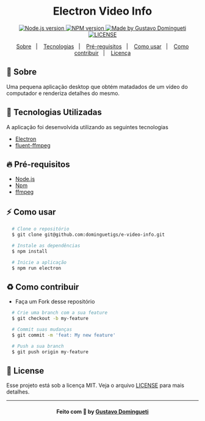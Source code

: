 <h1 align="center">
    Electron Video Info
</h1>

<p align="center">
  <a href="https://nodejs.org/en/" target="_blank">
    <img alt="Node.js version" src="https://img.shields.io/badge/node-v12.18.0-74AB63">
  </a>
  <a href="https://www.npmjs.com/" target="_blank">
    <img alt="NPM version" src="https://img.shields.io/badge/npm-v6.14.4-CB3837">
  </a>
  <a href="https://www.linkedin.com/in/gustavodomingueti/" target="_blank">
    <img alt="Made by Gustavo Domingueti" src="https://img.shields.io/badge/made%20by-Gustavo%20Domingueti-0078D7">
  </a>
  <a href="LICENSE.md" target="_blank">
    <img alt="LICENSE" src="https://img.shields.io/github/license/dominguetigs/e-video-info?color=7159C1">
  </a>
</p>

<p align="center">
  <a href="#sobre">Sobre</a>&nbsp;&nbsp;&nbsp;|&nbsp;&nbsp;&nbsp;
  <a href="#tecnologias-utilizadas">Tecnologias</a>&nbsp;&nbsp;&nbsp;|&nbsp;&nbsp;&nbsp;
  <a href="#pre-requisitos">Pré-requisitos</a>&nbsp;&nbsp;&nbsp;|&nbsp;&nbsp;&nbsp;
  <a href="#como-usar">Como usar</a>&nbsp;&nbsp;&nbsp;|&nbsp;&nbsp;&nbsp;
  <a href="#como-contribuir">Como contribuir</a>&nbsp;&nbsp;&nbsp;|&nbsp;&nbsp;&nbsp;
  <a href="#license">Licença</a>
</p>

<a id="sobre"></a>

## :bookmark: Sobre

Uma pequena aplicação desktop que obtém matadados de um vídeo do computador e renderiza detalhes do mesmo.

<a id="tecnologias-utilizadas"></a>

## :rocket: Tecnologias Utilizadas

A aplicação foi desenvolvida utilizando as seguintes tecnologias

- [Electron](https://www.electronjs.org/)
- [fluent-ffmpeg](https://www.npmjs.com/package/fluent-ffmpeg)

<a id="pre-requisitos"></a>

## :fire: Pré-requisitos

- [Node.js](https://nodejs.org/)
- [Npm](https://www.npmjs.com/)
- [ffmpeg](https://github.com/adaptlearning/adapt_authoring/wiki/Installing-FFmpeg)

<a id="como-usar"></a>

## :zap: Como usar

```bash
  # Clone o repositório
  $ git clone git@github.com:dominguetigs/e-video-info.git

  # Instale as dependências
  $ npm install

  # Inicie a aplicação
  $ npm run electron
```

<a id="como-contribuir"></a>

## :recycle: Como contribuir

- Faça um Fork desse repositório

```bash
  # Crie uma branch com a sua feature
  $ git checkout -b my-feature

  # Commit suas mudanças
  $ git commit -m 'feat: My new feature'

  # Push a sua branch
  $ git push origin my-feature
```

<a id="license"></a>

## :memo: License

Esse projeto está sob a licença MIT. Veja o arquivo [LICENSE](LICENSE) para mais detalhes.

---

<h4 align="center">
    Feito com 💙 by <a
      href="https://www.linkedin.com/in/gustavodomingueti/"
      target="_blank"
    >Gustavo Domingueti</a>
</h4>
